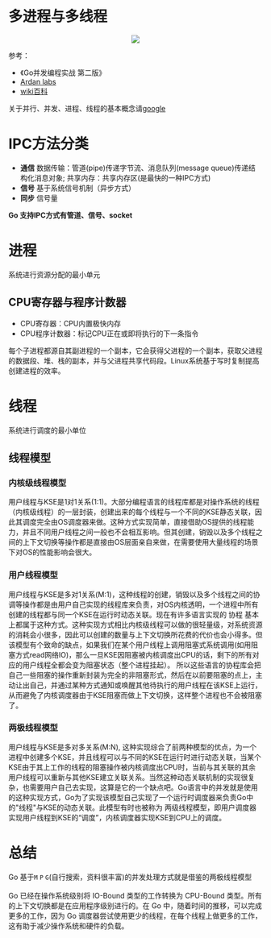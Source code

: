 # 多进程与多线程

<p align='center'>
<img src='https://github.com/w1991668899/blog/blob/master/image/go/多进程与多线程.jpg'>
</p>

参考：
- 《Go并发编程实战 第二版》
-  [Ardan labs](https://www.ardanlabs.com/blog/2018/08/scheduling-in-go-part1.html)
- [wiki百科](https://zh.wikipedia.org/wiki/%E5%A4%9A%E7%BA%BF%E7%A8%8B)

关于并行、并发、进程、线程的基本概念请[google](https://www.google.com.hk/)

# IPC方法分类

- **通信** 数据传输：管道(pipe)传递字节流、消息队列(message queue)传递结构化消息对象; 共享内存：共享内存区(是最快的一种IPC方式)
- **信号** 基于系统信号机制（异步方式）
- **同步** 信号量

**Go 支持IPC方式有管道、信号、socket**

# 进程

系统进行资源分配的最小单元

## CPU寄存器与程序计数器

- CPU寄存器：CPU内置极快内存
- CPU程序计数器：标记CPU正在或即将执行的下一条指令

每个子进程都源自其副进程的一个副本，它会获得父进程的一个副本，获取父进程的数据段、堆、栈的副本，并与父进程共享代码段。Linux系统基于写时复制提高创建进程的效率。

# 线程

系统进行调度的最小单位

## 线程模型

### 内核级线程模型

用户线程与KSE是1对1关系(1:1)。大部分编程语言的线程库都是对操作系统的线程（内核级线程）的一层封装，创建出来的每个线程与一个不同的KSE静态关联，因此其调度完全由OS调度器来做。这种方式实现简单，直接借助OS提供的线程能力，并且不同用户线程之间一般也不会相互影响。但其创建，销毁以及多个线程之间的上下文切换等操作都是直接由OS层面亲自来做，在需要使用大量线程的场景下对OS的性能影响会很大。

### 用户线程模型

用户线程与KSE是多对1关系(M:1)，这种线程的创建，销毁以及多个线程之间的协调等操作都是由用户自己实现的线程库来负责，对OS内核透明，一个进程中所有创建的线程都与同一个KSE在运行时动态关联。现在有许多语言实现的 协程 基本上都属于这种方式。这种实现方式相比内核级线程可以做的很轻量级，对系统资源的消耗会小很多，因此可以创建的数量与上下文切换所花费的代价也会小得多。但该模型有个致命的缺点，如果我们在某个用户线程上调用阻塞式系统调用(如用阻塞方式read网络IO)，那么一旦KSE因阻塞被内核调度出CPU的话，剩下的所有对应的用户线程全都会变为阻塞状态（整个进程挂起）。 
所以这些语言的协程库会把自己一些阻塞的操作重新封装为完全的非阻塞形式，然后在以前要阻塞的点上，主动让出自己，并通过某种方式通知或唤醒其他待执行的用户线程在该KSE上运行，从而避免了内核调度器由于KSE阻塞而做上下文切换，这样整个进程也不会被阻塞了。

### 两极线程模型

用户线程与KSE是多对多关系(M:N), 这种实现综合了前两种模型的优点，为一个进程中创建多个KSE，并且线程可以与不同的KSE在运行时进行动态关联，当某个KSE由于其上工作的线程的阻塞操作被内核调度出CPU时，当前与其关联的其余用户线程可以重新与其他KSE建立关联关系。当然这种动态关联机制的实现很复杂，也需要用户自己去实现，这算是它的一个缺点吧。Go语言中的并发就是使用的这种实现方式，Go为了实现该模型自己实现了一个运行时调度器来负责Go中的"线程"与KSE的动态关联。此模型有时也被称为 两级线程模型，即用户调度器实现用户线程到KSE的“调度”，内核调度器实现KSE到CPU上的调度。

# 总结

Go 基于`M` `P` `G`(自行搜索，资料很丰富)的并发处理方式就是借鉴的两极线程模型<br><br>
Go 已经在操作系统级别将 IO-Bound 类型的工作转换为 CPU-Bound 类型。所有的上下文切换都是在应用程序级别进行的。在 Go 中，随着时间的推移，可以完成更多的工作，因为 Go 调度器尝试使用更少的线程，在每个线程上做更多的工作，这有助于减少操作系统和硬件的负载。


